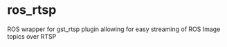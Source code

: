 # ros_rtsp
ROS wrapper for gst_rtsp plugin allowing for easy streaming of ROS Image topics over RTSP
